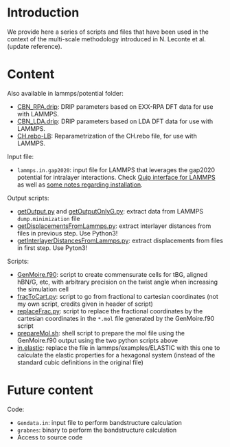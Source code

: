 # Introduction

We provide here a series of scripts and files that have been used in the context of the multi-scale methodology introduced in N. Leconte et al. (update reference).

# Content

Also available in lammps/potential folder:
- [CBN_RPA.drip](./CBN_RPA.drip): DRIP parameters based on EXX-RPA DFT data for use with LAMMPS.  
- [CBN_LDA.drip](./CBN_LDA.drip): DRIP parameters based on LDA DFT data for use with LAMMPS. 
- [CH.rebo-LB](./CH.rebo-LB): Reparametrization of the CH.rebo file, for use with LAMMPS.

Input file:
- `lammps.in.gap2020`: input file for LAMMPS that leverages the gap2020 potential for intralayer interactions. Check [Quip interface for LAMMPS](https://lammps.sandia.gov/doc/pair_quip.html) as well as [some notes regarding installation](quipInstallation.md).

Output scripts:
- [getOutput.py](./getOutput.py) and [getOutputOnlyG.py](./getOutputOnlyG.py): extract data from LAMMPS `dump.minimization` file
- [getDisplacementsFromLammps.py](./getDisplacementsFromLammps.py): extract interlayer distances from files in previous step. Use Python3!
- [getInterlayerDistancesFromLammps.py](./getInterlayerDistancesFromLammps.py): extract displacements from files in first step. Use Pyton3!

Scripts:
- [GenMoire.f90](./GenMoire.f90): script to create commensurate cells for tBG, aligned hBN/G, etc, with arbitrary precision on the twist angle when increasing the simulation cell
- [fracToCart.py](./fracToCart.py): script to go from fractional to cartesian coordinates (not my own script, credits given in header of script)
- [replaceFrac.py](./replaceFrac.py): script to replace the fractional coordinates by the cartesian coordinates in the `*.mol` file generated by the GenMoire.f90 script
- [prepareMol.sh](./prepareMol.sh): shell script to prepare the mol file using the GenMoire.f90 output using the two python scripts above
- [in.elastic](./in.elastic): replace the file in lammps/examples/ELASTIC with this one to calculate the elastic properties for a hexagonal system (instead of the standard cubic definitions in the original file)

# Future content
Code:
- `Gendata.in`: input file to perform bandstructure calculation
- `grabnes`: binary to perform the bandstructure calculation
- Access to source code
 
